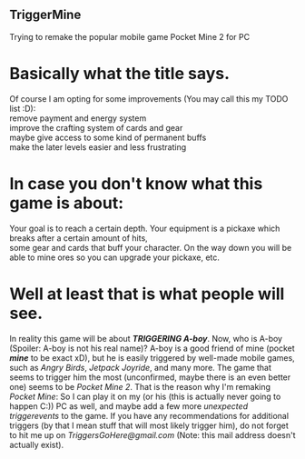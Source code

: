 ## TriggerMine
Trying to remake the popular mobile game Pocket Mine 2 for PC

# Basically what the title says.
Of course I am opting for some improvements (You may call this my TODO list :D):  
remove payment and energy system  
improve the crafting system of cards and gear  
maybe give access to some kind of permanent buffs  
make the later levels easier and less frustrating  

# In case you don't know what this game is about:  
Your goal is to reach a certain depth. Your equipment is a pickaxe which breaks after a certain amount of hits,  
some gear and cards that buff your character. On the way down you will be able to mine ores so you can upgrade your pickaxe, etc. 

# Well at least that is what people will see. 
In reality this game will be about ___TRIGGERING A-boy___. Now, who is A-boy (Spoiler: A-boy is not his real name)?
A-boy is a good friend of mine (pocket ___mine___ to be exact xD), but he is easily triggered by well-made mobile games, such as _Angry Birds_, _Jetpack Joyride_, and many more. 
The game that seems to trigger him the most (unconfirmed, maybe there is an even better one) seems to be _Pocket Mine 2_. That is the reason why I'm remaking _Pocket Mine_: So I can play it on my (or his (this is actually never going to happen C:)) PC as well, and maybe add a few more _unexpected triggerevents_ to the game. 
If you have any recommendations for additional triggers (by that I mean stuff that will most likely trigger him), do not forget to hit me up on _TriggersGoHere@gmail.com_ (Note: this mail address doesn't actually exist).
